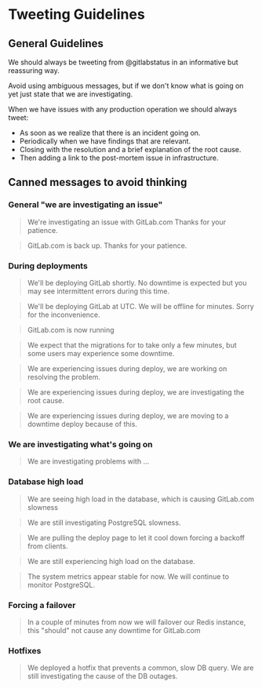 # Tweeting Guidelines

## General Guidelines

We should always be tweeting from @gitlabstatus in an informative but reassuring way.

Avoid using ambiguous messages, but if we don't know what is going on yet just state that we are investigating.

When we have issues with any production operation we should always tweet:

- As soon as we realize that there is an incident going on.
- Periodically when we have findings that are relevant.
- Closing with the resolution and a brief explanation of the root cause.
- Then adding a link to the post-mortem issue in infrastructure.


## Canned messages to avoid thinking

### General "we are investigating an issue"

> We're investigating an issue with GitLab.com Thanks for your patience.

> GitLab.com is back up. Thanks for your patience.

### During deployments

> We'll be deploying GitLab <version> shortly. No downtime is expected but you may see intermittent errors during this time.

> We'll be deploying GitLab <version> at <time> UTC. We will be offline for <time> minutes. Sorry for the inconvenience.

> GitLab.com is now running <version>

> We expect that the migrations for <version> to take only a few minutes, but some users may experience some downtime.

> We are experiencing issues during deploy, we are working on resolving the problem.

> We are experiencing issues during deploy, we are investigating the root cause.

> We are experiencing issues during deploy, we are moving to a downtime deploy because of this.

### We are investigating what's going on

> We are investigating problems with ...

### Database high load

> We are seeing high load in the database, which is causing GitLab.com slowness

> We are still investigating PostgreSQL slowness.

> We are pulling the deploy page to let it cool down forcing a backoff from clients.

> We are still experiencing high load on the database.

> The system metrics appear stable for now. We will continue to monitor PostgreSQL.

### Forcing a failover

> In a couple of minutes from now we will failover our Redis instance, this "should" not cause any downtime for GitLab.com

### Hotfixes

> We deployed a hotfix that prevents a common, slow DB query. We are still investigating the cause of the DB outages.
